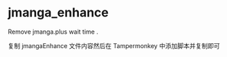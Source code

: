 # jmanga_enhance
Remove jmanga.plus wait time .

复制 jmangaEnhance 文件内容然后在 Tampermonkey 中添加脚本并复制即可  


